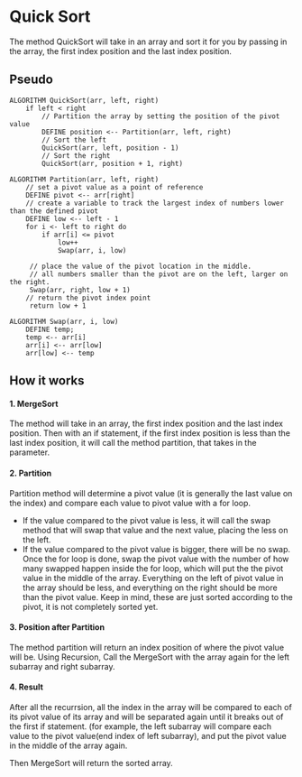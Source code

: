 # Quick Sort

The method QuickSort will take in an array and sort it for you by passing in the array, the first index position and the last index position.

## Pseudo
```
ALGORITHM QuickSort(arr, left, right)
    if left < right
        // Partition the array by setting the position of the pivot value 
        DEFINE position <-- Partition(arr, left, right)
        // Sort the left
        QuickSort(arr, left, position - 1)
        // Sort the right
        QuickSort(arr, position + 1, right)

ALGORITHM Partition(arr, left, right)
    // set a pivot value as a point of reference
    DEFINE pivot <-- arr[right]
    // create a variable to track the largest index of numbers lower than the defined pivot
    DEFINE low <-- left - 1
    for i <- left to right do
        if arr[i] <= pivot
            low++
            Swap(arr, i, low)

     // place the value of the pivot location in the middle.
     // all numbers smaller than the pivot are on the left, larger on the right. 
     Swap(arr, right, low + 1)
    // return the pivot index point
     return low + 1

ALGORITHM Swap(arr, i, low)
    DEFINE temp;
    temp <-- arr[i]
    arr[i] <-- arr[low]
    arr[low] <-- temp
```

## How it works
#### 1. MergeSort
The method will take in an array, the first index position and the last index position. Then with an if statement, if the first index position is less than the last index position, it will call the method partition, that takes in the parameter.

#### 2. Partition
Partition method will determine a pivot value (it is generally the last value on the index) and compare each value to pivot value with a for loop.
- If the value compared to the pivot value is less, it will call the swap method that will swap that value and the next value, placing the less on the left.
- If the value compared to the pivot value is bigger, there will be no swap.
Once the for loop is done, swap the pivot value with the number of how many swapped happen inside the for loop, which will put the the pivot value in the middle of the array. Everything on the left of pivot value in the array should be less, and everything on the right should be more than the pivot value. Keep in mind, these are just sorted according to the pivot, it is not completely sorted yet.

#### 3. Position after Partition
The method partition will return an index position of where the pivot value will be.
Using Recursion, Call the MergeSort with the array again for the left subarray and right subarray.

#### 4. Result
After all the recurrsion, all the index in the array will be compared to each of its pivot value of its array and will be separated again until it breaks out of the first if statement. (for example, the left subarray will compare each value to the pivot value(end index of left subarray), and put the pivot value in the middle of the array again.

Then MergeSort will return the sorted array.


